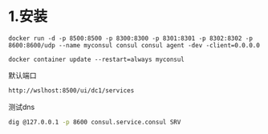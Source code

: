 # 1.安装

```shell
docker run -d -p 8500:8500 -p 8300:8300 -p 8301:8301 -p 8302:8302 -p 8600:8600/udp --name myconsul consul consul agent -dev -client=0.0.0.0

docker container update --restart=always myconsul
```

默认端口

```sh
http://wslhost:8500/ui/dc1/services
```

测试dns

```sh
dig @127.0.0.1 -p 8600 consul.service.consul SRV
```

